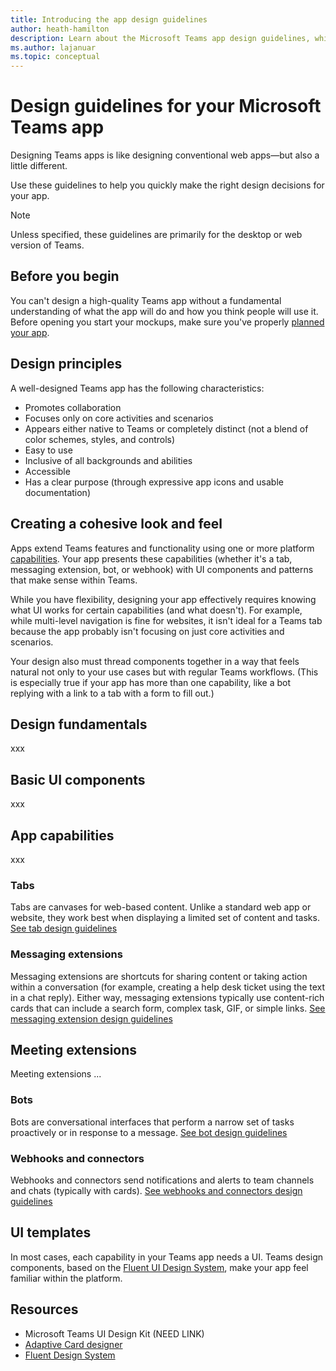 ```yaml
---
title: Introducing the app design guidelines
author: heath-hamilton
description: Learn about the Microsoft Teams app design guidelines, which include best practices, UI kits, and other design resources.
ms.author: lajanuar
ms.topic: conceptual
---
```

# Design guidelines for your Microsoft Teams app

Designing Teams apps is like designing conventional web apps—but also a little different.

Use these guidelines to help you quickly make the right design decisions for your app.

> [!NOTE]
> Unless specified, these guidelines are primarily for the desktop or web version of Teams.

## Before you begin

You can't design a high-quality Teams app without a fundamental understanding of what the app will do and how you think people will use it. Before opening you start your mockups, make sure you've properly [planned your app](../concepts/extensibility-points.md).

## Design principles

A well-designed Teams app has the following characteristics:

* Promotes collaboration
* Focuses only on core activities and scenarios
* Appears either native to Teams or completely distinct (not a blend of color schemes, styles, and controls)
* Easy to use
* Inclusive of all backgrounds and abilities
* Accessible
* Has a clear purpose (through expressive app icons and usable documentation)

## Creating a cohesive look and feel

Apps extend Teams features and functionality using one or more platform [capabilities](../concepts/capabilities-overview.md). Your app presents these capabilities (whether it's a tab, messaging extension, bot, or webhook) with UI components and patterns that make sense within Teams.

While you have flexibility, designing your app effectively requires knowing what UI works for certain capabilities (and what doesn't). For example, while multi-level navigation is fine for websites, it isn't ideal for a Teams tab because the app probably isn't focusing on just core activities and scenarios.

Your design also must thread components together in a way that feels natural not only to your use cases but with regular Teams workflows. (This is especially true if your app has more than one capability, like a bot replying with a link to a tab with a form to fill out.)

## Design fundamentals

xxx

## Basic UI components

xxx

## App capabilities

xxx

### Tabs

Tabs are canvases for web-based content. Unlike a standard web app or website, they work best when displaying a limited set of content and tasks. [See tab design guidelines](../designing-your-app/designing-tabs.md)

### Messaging extensions

Messaging extensions are shortcuts for sharing content or taking action within a conversation (for example, creating a help desk ticket using the text in a chat reply). Either way, messaging extensions typically use content-rich cards that can include a search form, complex task, GIF, or simple links. [See messaging extension design guidelines](../designing-your-app/designing-messaging-extensions.md)

## Meeting extensions

Meeting extensions ...

### Bots

Bots are conversational interfaces that perform a narrow set of tasks proactively or in response to a message. [See bot design guidelines](../designing-your-app/designing-bots.md)

### Webhooks and connectors

Webhooks and connectors send notifications and alerts to team channels and chats (typically with cards). [See webhooks and connectors design guidelines](../designing-your-app/designing-connectors.md)

## UI templates

In most cases, each capability in your Teams app needs a UI. Teams design components, based on the [Fluent UI Design System](https://fluentsite.z22.web.core.windows.net/), make your app feel familiar within the platform.

## Resources

* Microsoft Teams UI Design Kit (NEED LINK)
* [Adaptive Card designer](https://adaptivecards.io/designer)
* [Fluent Design System](https://fluentsite.z22.web.core.windows.net/)
